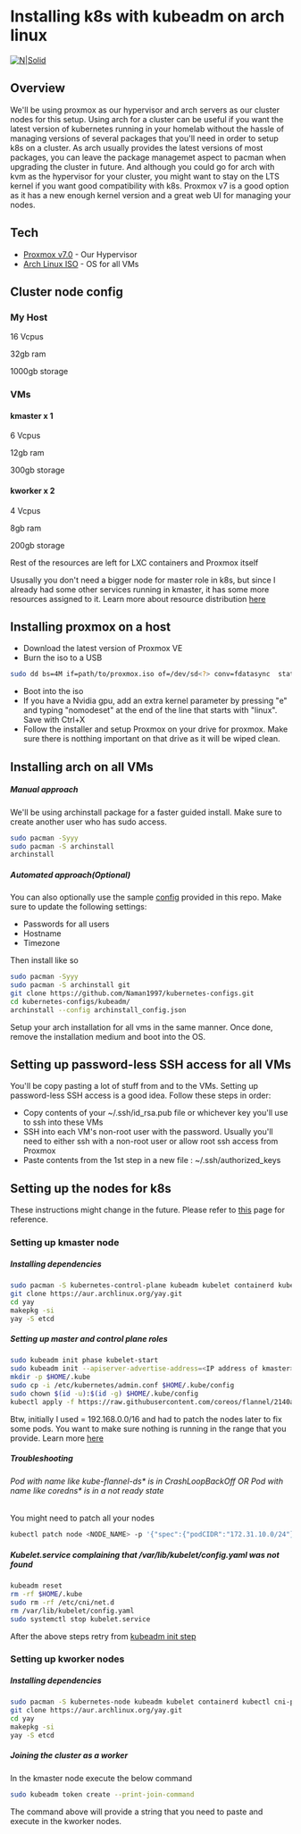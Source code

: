 # Installing k8s with kubeadm on arch linux

[![N|Solid](https://encrypted-tbn0.gstatic.com/images?q=tbn:ANd9GcSusgjRl2BRNe91vYfgu_Ely7ZAADZBK8iZLiszj8mCNUiWGMh6-UCZZTGr92BsxKrK7oA&usqp=CAU)](https://kubernetes.io/docs/reference/setup-tools/kubeadm/)

## Overview
We'll be using proxmox as our hypervisor and arch servers as our cluster nodes for this setup. Using arch for a cluster can be useful if you want the latest version of kubernetes running in your homelab without the hassle of managing versions of several packages that you'll need in order to setup k8s on a cluster. As arch usually provides the latest versions of most packages, you can leave the package managemet aspect to pacman when upgrading the cluster in future.
And although you could go for arch with kvm as the hypervisor for your cluster, you might want to stay on the LTS kernel if you want good compatibility  with k8s. Proxmox v7 is a good option as it has a new enough kernel version and a great web UI for managing your nodes.

## Tech

- [Proxmox v7.0](https://www.proxmox.com/en/downloads/category/iso-images-pve) - Our Hypervisor
- [Arch Linux ISO](https://archlinux.org/download/) - OS for all VMs

## Cluster node config
### My Host
16 Vcpus

32gb ram

1000gb storage

### VMs
#### kmaster x 1 
6 Vcpus

12gb ram

300gb storage

#### kworker x 2 
4 Vcpus

8gb ram

200gb storage

Rest of the resources are left for LXC containers and Proxmox itself

Ususally you don't need a bigger node for master role in k8s, but since I already had some other services running in kmaster, it has some more resources assigned to it.
Learn more about resource distribution [here](https://learnk8s.io/kubernetes-node-size)

## Installing proxmox on a host
- Download the latest version of Proxmox VE
- Burn the iso to a USB
```sh
sudo dd bs=4M if=path/to/proxmox.iso of=/dev/sd<?> conv=fdatasync  status=progress
```
- Boot into the iso
- If you have a Nvidia gpu, add an extra kernel parameter by pressing "e" and typing "nomodeset" at the end of the line that starts with "linux". Save with Ctrl+X
- Follow the installer and setup Proxmox on your drive for proxmox. Make sure there is notthing important on that drive as it will be wiped clean.

## Installing arch on all VMs

##### Manual approach
We'll be using archinstall package for a faster guided install. Make sure to create another user who has sudo access.
```sh
sudo pacman -Syyy
sudo pacman -S archinstall
archinstall
```

##### Automated approach(Optional)
You can also optionally use the sample [config](https://raw.githubusercontent.com/Naman1997/kubernetes-configs/master/kubeadm/archinstall_config.json) provided in this repo. Make sure to update the following settings:
 - Passwords for all users
 - Hostname
 - Timezone

Then install like so
```sh
sudo pacman -Syyy
sudo pacman -S archinstall git
git clone https://github.com/Naman1997/kubernetes-configs.git
cd kubernetes-configs/kubeadm/
archinstall --config archinstall_config.json
```


Setup your arch installation for all vms in the same manner. Once done, remove the installation medium and boot into the OS.

## Setting up password-less SSH access for all VMs
You'll be copy pasting a lot of stuff from and to the VMs. Setting up password-less SSH access is a good idea.
Follow these steps in order:
 - Copy contents of your ~/.ssh/id_rsa.pub file or whichever key you'll use to ssh into these VMs
 - SSH into each VM's non-root user with the password. Usually you'll need to either ssh with a non-root user or allow root ssh access from Proxmox
 - Paste contents from the 1st step in a new file : ~/.ssh/authorized_keys
## Setting up the nodes for k8s
These instructions might change in the future. Please refer to [this](https://wiki.archlinux.org/title/Kubernetes) page for reference.
### Setting up kmaster node

##### Installing dependencies
```sh
sudo pacman -S kubernetes-control-plane kubeadm kubelet containerd kubectl cni-plugins git lxd docker vi vim
git clone https://aur.archlinux.org/yay.git
cd yay
makepkg -si
yay -S etcd
```

##### Setting up master and control plane roles
```sh
sudo kubeadm init phase kubelet-start
sudo kubeadm init --apiserver-advertise-address=<IP address of kmaster> --pod-network-cidr=<CIDR range>
mkdir -p $HOME/.kube
sudo cp -i /etc/kubernetes/admin.conf $HOME/.kube/config
sudo chown $(id -u):$(id -g) $HOME/.kube/config
kubectl apply -f https://raw.githubusercontent.com/coreos/flannel/2140ac876ef134e0ed5af15c65e414cf26827915/Documentation/kube-flannel.yml
```
Btw, initially I used <CIDR range> = 192.168.0.0/16 and had to patch the nodes later to fix some pods. You want to make sure nothing is running in the range that you provide.
Learn more [here](https://stackoverflow.com/a/58618952/9931915)

##### Troubleshooting

###### Pod with name like kube-flannel-ds* is in CrashLoopBackOff OR Pod with name like coredns* is in a not ready state
You might need to patch all your nodes
```sh
kubectl patch node <NODE_NAME> -p '{"spec":{"podCIDR":"172.31.10.0/24"}}'
```

##### Kubelet.service complaining that /var/lib/kubelet/config.yaml was not found
```sh
kubeadm reset
rm -rf $HOME/.kube
sudo rm -rf /etc/cni/net.d
rm /var/lib/kubelet/config.yaml
sudo systemctl stop kubelet.service
```
After the above steps retry from [kubeadm init step](https://github.com/Naman1997/kubernetes-configs/blob/master/kubeadm/README.md#setting-up-master-and-control-plane-roles)

### Setting up kworker nodes

##### Installing dependencies
```sh
sudo pacman -S kubernetes-node kubeadm kubelet containerd kubectl cni-plugins git lxd docker vi vim
git clone https://aur.archlinux.org/yay.git
cd yay
makepkg -si
yay -S etcd
```

##### Joining the cluster as a worker
In the kmaster node execute the below command
```sh
sudo kubeadm token create --print-join-command
```
The command above will provide a string that you need to paste and execute in the kworker nodes.
